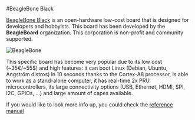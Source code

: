 #BeagleBone Black

[BeagleBone Black](http://beagleboard.org/black) is an open-hardware low-cost board that is designed for developers and hobbyists. This board has been developed by the **BeagleBoard** organization. This corporation is non-profit and community supported.

![BeagleBone](http://www.ti.com/ww/en/beagleboard/product_detail_black_lg.jpg)

This specific board has become very popular due to its low cost (~35€/~55$) and high features: it can boot Linux (Debian, Ubuntu, Angström distros) in 10 seconds thanks to the Cortex-A8 processor, is able to work as a stand-alone computer, it has real-time 2x PRU microcontrollers, its large connectivity options (USB, Ethernet, HDMI, SPI, I2C, GPIOs, ...) and large amount of capes available.


If you would like to look more info up, you could check the [reference manual](http://www.adafruit.com/datasheets/BBB_SRM.pdf)
